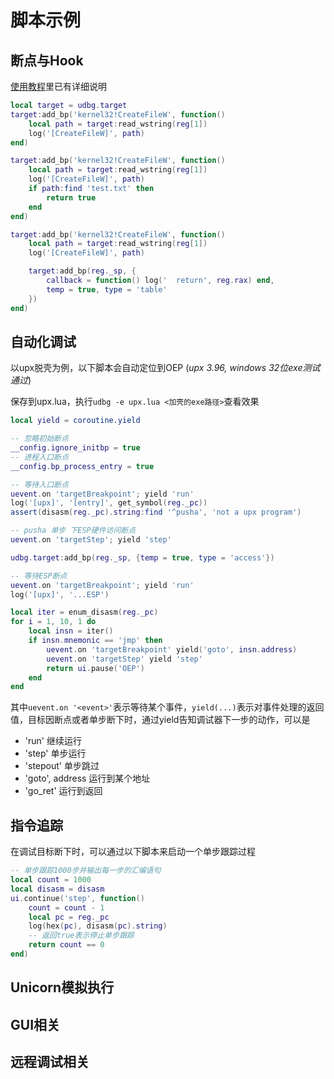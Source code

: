 
# 脚本示例

<!-- 更多使用脚本的例子参考[本站博客](/blog) -->

## 断点与Hook

[使用教程](../quick-start/tutorial.html)里已有详细说明

```lua
local target = udbg.target
target:add_bp('kernel32!CreateFileW', function()
    local path = target:read_wstring(reg[1])
    log('[CreateFileW]', path)
end)
```

```lua
target:add_bp('kernel32!CreateFileW', function()
    local path = target:read_wstring(reg[1])
    log('[CreateFileW]', path)
    if path:find 'test.txt' then
        return true
    end
end)
```

```lua
target:add_bp('kernel32!CreateFileW', function()
    local path = target:read_wstring(reg[1])
    log('[CreateFileW]', path)

    target:add_bp(reg._sp, {
        callback = function() log('  return', reg.rax) end,
        temp = true, type = 'table'
    })
end)
```

## 自动化调试

以upx脱壳为例，以下脚本会自动定位到OEP (*upx 3.96, windows 32位exe测试通过*)

保存到upx.lua，执行`udbg -e upx.lua <加壳的exe路径>`查看效果
```lua
local yield = coroutine.yield

-- 忽略初始断点
__config.ignore_initbp = true
-- 进程入口断点
__config.bp_process_entry = true

-- 等待入口断点
uevent.on 'targetBreakpoint'; yield 'run'
log('[upx]', '[entry]', get_symbol(reg._pc))
assert(disasm(reg._pc).string:find '^pusha', 'not a upx program')

-- pusha 单步 下ESP硬件访问断点
uevent.on 'targetStep'; yield 'step'

udbg.target:add_bp(reg._sp, {temp = true, type = 'access'})

-- 等待ESP断点
uevent.on 'targetBreakpoint'; yield 'run'
log('[upx]', '...ESP')

local iter = enum_disasm(reg._pc)
for i = 1, 10, 1 do
    local insn = iter()
    if insn.mnemonic == 'jmp' then
        uevent.on 'targetBreakpoint' yield('goto', insn.address)
        uevent.on 'targetStep' yield 'step'
        return ui.pause('OEP')
    end
end
```

其中`uevent.on '<event>'`表示等待某个事件，`yield(...)`表示对事件处理的返回值，目标因断点或者单步断下时，通过yield告知调试器下一步的动作，可以是
- 'run' 继续运行
- 'step' 单步运行
- 'stepout' 单步跳过
- 'goto', address 运行到某个地址
- 'go_ret' 运行到返回

## 指令追踪

在调试目标断下时，可以通过以下脚本来启动一个单步跟踪过程

```lua
-- 单步跟踪1000步并输出每一步的汇编语句
local count = 1000
local disasm = disasm
ui.continue('step', function()
    count = count - 1
    local pc = reg._pc
    log(hex(pc), disasm(pc).string)
    -- 返回true表示停止单步跟踪
    return count == 0
end)
```

## Unicorn模拟执行

## GUI相关

## 远程调试相关

<!-- ## uspy相关 -->